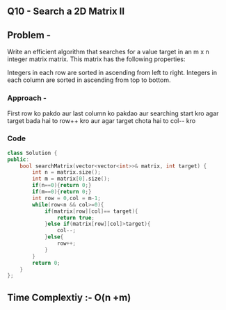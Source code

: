 ## Q10 - Search a 2D Matrix II

## Problem -
Write an efficient algorithm that searches for a value target in an m x n integer matrix matrix. This matrix has the following properties:

Integers in each row are sorted in ascending from left to right.
Integers in each column are sorted in ascending from top to bottom.
 ### Approach - 
 First row ko pakdo aur last column ko pakdao aur searching start kro 
 agar target bada hai to row++ kro
 aur agar target chota hai to col-- kro

### Code
```cpp
class Solution {
public:
    bool searchMatrix(vector<vector<int>>& matrix, int target) {
        int n = matrix.size();
        int m = matrix[0].size();
        if(n==0){return 0;}
        if(m==0){return 0;}
        int row = 0,col = m-1;
        while(row<n && col>=0){
            if(matrix[row][col]== target){
                return true;
            }else if(matrix[row][col]>target){
                col--;
            }else{
                row++;
            }
        }
        return 0;
    }
};
```
## Time Complextiy :- O(n +m) 